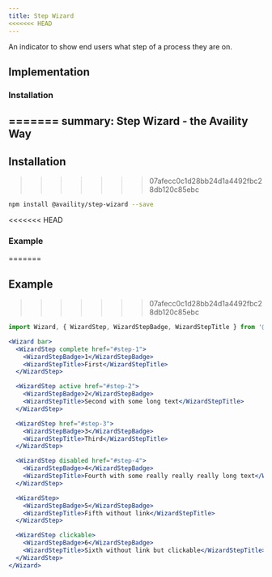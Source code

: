 ```yaml
---
title: Step Wizard
<<<<<<< HEAD
---
```


An indicator to show end users what step of a process they are on. 

## Implementation 

### Installation
=======
summary: Step Wizard - the Availity Way
---

## Installation
>>>>>>> 07afecc0c1d28bb24d1a4492fbc28db120c85ebc

```bash
npm install @availity/step-wizard --save
```

<<<<<<< HEAD
### Example
=======
## Example
>>>>>>> 07afecc0c1d28bb24d1a4492fbc28db120c85ebc

```jsx live=true
import Wizard, { WizardStep, WizardStepBadge, WizardStepTitle } from '@availity/step-wizard';

<Wizard bar>
  <WizardStep complete href="#step-1">
    <WizardStepBadge>1</WizardStepBadge>
    <WizardStepTitle>First</WizardStepTitle>
  </WizardStep>

  <WizardStep active href="#step-2">
    <WizardStepBadge>2</WizardStepBadge>
    <WizardStepTitle>Second with some long text</WizardStepTitle>
  </WizardStep>

  <WizardStep href="#step-3">
    <WizardStepBadge>3</WizardStepBadge>
    <WizardStepTitle>Third</WizardStepTitle>
  </WizardStep>

  <WizardStep disabled href="#step-4">
    <WizardStepBadge>4</WizardStepBadge>
    <WizardStepTitle>Fourth with some really really really long text</WizardStepTitle>
  </WizardStep>

  <WizardStep>
    <WizardStepBadge>5</WizardStepBadge>
    <WizardStepTitle>Fifth without link</WizardStepTitle>
  </WizardStep>

  <WizardStep clickable>
    <WizardStepBadge>6</WizardStepBadge>
    <WizardStepTitle>Sixth without link but clickable</WizardStepTitle>
  </WizardStep>
</Wizard>
```
